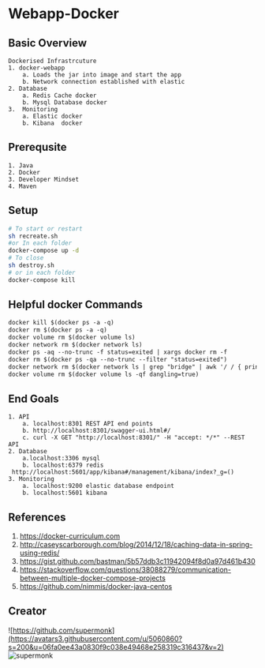 # Webapp-Docker
## Basic Overview
```text
Dockerised Infrastrcuture
1. docker-webapp
    a. Loads the jar into image and start the app 
    b. Network connection established with elastic
2. Database
    a. Redis Cache docker
    b. Mysql Database docker
3.  Monitoring
    a. Elastic docker
    b. Kibana  docker
```
## Prerequsite
```text
1. Java
2. Docker 
3. Developer Mindset
4. Maven 
```
## Setup
```bash
# To start or restart
sh recreate.sh
#or In each folder
docker-compose up -d
# To close
sh destroy.sh 
# or in each folder
docker-compose kill 
```

## Helpful docker Commands
```markdown
docker kill $(docker ps -a -q)
docker rm $(docker ps -a -q)
docker volume rm $(docker volume ls)
docker network rm $(docker network ls)
docker ps -aq --no-trunc -f status=exited | xargs docker rm -f
docker rm $(docker ps -qa --no-trunc --filter "status=exited")
docker network rm $(docker network ls | grep "bridge" | awk '/ / { print $1 }')
docker volume rm $(docker volume ls -qf dangling=true)
```

## End Goals
```text
1. API
    a. localhost:8301 REST API end points
    b. http://localhost:8301/swagger-ui.html#/
    c. curl -X GET "http://localhost:8301/" -H "accept: */*" --REST API
2. Database
    a.localhost:3306 mysql
    b. localhost:6379 redis
 http://localhost:5601/app/kibana#/management/kibana/index?_g=()
3. Monitoring
    a. localhost:9200 elastic database endpoint
    b. localhost:5601 kibana 
```
## References
1. https://docker-curriculum.com
2. http://caseyscarborough.com/blog/2014/12/18/caching-data-in-spring-using-redis/
3. https://gist.github.com/bastman/5b57ddb3c11942094f8d0a97d461b430 
4. https://stackoverflow.com/questions/38088279/communication-between-multiple-docker-compose-projects
5. https://github.com/nimmis/docker-java-centos 

## Creator
![https://github.com/supermonk](https://avatars3.githubusercontent.com/u/5060860?s=200&u=06fa0ee43a0830f9c038e49468e258319c316437&v=2)
![supermonk](https://github.com/supermonk)
